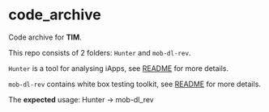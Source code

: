 # code_archive

Code archive for **TIM**. 

This repo consists of 2 folders: `Hunter` and `mob-dl-rev`. 

`Hunter` is a tool for analysing iApps, see [README](Hunter/README.md) for more details. 

`mob-dl-rev` contains white box testing toolkit, see [README](mob-dl-rev/README.md) for more details. 

The **expected** usage: Hunter -> mob-dl_rev